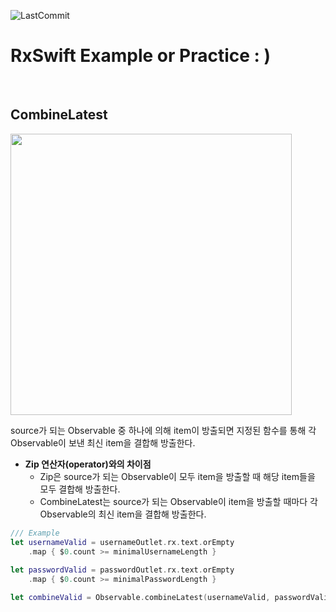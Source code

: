 ![LastCommit](https://img.shields.io/github/last-commit/haanwave/RxSwift-Example?color=3182F6)
# RxSwift Example or Practice : )

<br>

## CombineLatest
<img src="https://user-images.githubusercontent.com/80438047/151699443-cd6834df-9ae0-4a6f-a8ff-c8ba65553c02.png" width="450">

source가 되는 Observable 중 하나에 의해 item이 방출되면 지정된 함수를 통해 각 Observable이 보낸 최신 item을 결합해 방출한다. <br>
* **Zip 연산자(operator)와의 차이점**
  * Zip은 source가 되는 Observable이 모두 item을 방출할 때 해당 item들을 모두 결합해 방출한다.
  * CombineLatest는 source가 되는 Observable이 item을 방출할 때마다 각 Observable의 최신 item을 결합해 방출한다.

```swift
/// Example
let usernameValid = usernameOutlet.rx.text.orEmpty
    .map { $0.count >= minimalUsernameLength }
    
let passwordValid = passwordOutlet.rx.text.orEmpty
    .map { $0.count >= minimalPasswordLength }

let combineValid = Observable.combineLatest(usernameValid, passwordValid) { $0 && $1 } /// True or False
```
